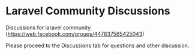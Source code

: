 # Laravel Community Discussions
Discussions for laravel community (https://web.facebook.com/groups/447837565425043)


Please proceed to the Discussions tab for questions and other discussion.
